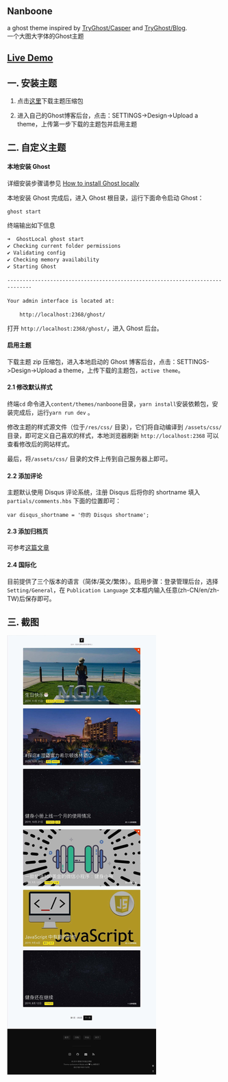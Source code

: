 ## Nanboone
a ghost theme inspired by [TryGhost/Casper](https://github.com/TryGhost/Casper) and [TryGhost/Blog](https://github.com/TryGhost/Blog).          
一个大图大字体的Ghost主题

## [Live Demo ](https://cjup.github.io/demo/nanboone/)



## 一. 安装主题

1. 点击[这里](https://github.com/cjup/ghost-theme-nanboone/releases)下载主题压缩包

2. 进入自己的Ghost博客后台，点击：SETTINGS->Design->Upload a theme，上传第一步下载的主题包并启用主题

  



## 二. 自定义主题  

#### 本地安装 Ghost

详细安装步骤请参见 [How to install Ghost locally](https://ghost.org/docs/setup/)

本地安装 Ghost 完成后，进入 Ghost 根目录，运行下面命令启动 Ghost：

```
ghost start
```

终端输出如下信息

```
➜  GhostLocal ghost start
✔ Checking current folder permissions
✔ Validating config
✔ Checking memory availability
✔ Starting Ghost

------------------------------------------------------------------------------

Your admin interface is located at: 

    http://localhost:2368/ghost/
```

打开 `http://localhost:2368/ghost/`，进入 Ghost 后台。

#### 启用主题

下载主题 zip 压缩包，进入本地启动的 Ghost 博客后台，点击：SETTINGS->Design->Upload a theme，上传下载的主题包，`active theme`。

#### 2.1 修改默认样式  

终端`cd` 命令进入`content/themes/nanboone`目录，`yarn install`安装依赖包，安装完成后，运行`yarn run dev` 。

修改主题的样式源文件（位于`/res/css/` 目录），它们将自动编译到 `/assets/css/`目录，即可定义自己喜欢的样式，本地浏览器刷新 `http://localhost:2368` 可以查看修改后的网站样式。   

最后，将`/assets/css/` 目录的文件上传到自己服务器上即可。

#### 2.2 添加评论   

主题默认使用 Disqus 评论系统，注册 Disqus 后将你的 shortname 填入 `partials/comments.hbs` 下面的位置即可：

```
var disqus_shortname = '你的 Disqus shortname';
```

#### 2.3 添加归档页

可参考[这篇文章](https://yehuzi.com/gei-ghostbo-ke-tian-jia-tagsgui-dang-ye/)

#### 2.4 国际化    

目前提供了三个版本的语言（简体/英文/繁体）。启用步骤：登录管理后台，选择 `Setting/General`，在 `Publication Language` 文本框内输入任意(zh-CN/en/zh-TW)后保存即可。     


## 三. 截图 
  
![](/nanbooness.42f27df9.jpg)    
